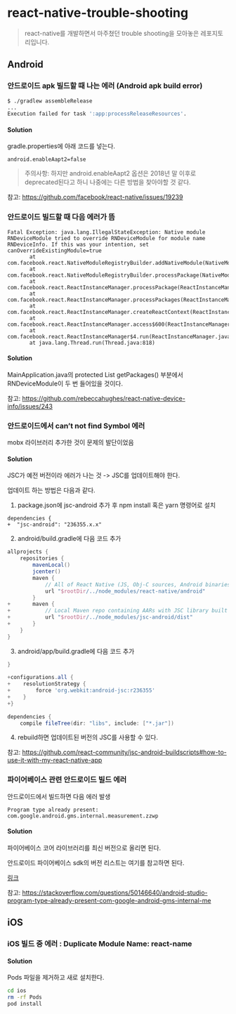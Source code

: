 # react-native-trouble-shooting

> react-native를 개발하면서 마주쳤던 trouble shooting을 모아놓은 레포지토리입니다.

## Android

### 안드로이드 apk 빌드할 때 나는 에러 (Android apk build error)

```bash
$ ./gradlew assembleRelease
...
Execution failed for task ':app:processReleaseResources'.
```

#### Solution

gradle.properties에 아래 코드를 넣는다.

```
android.enableAapt2=false
```

> 주의사항: 하지만 android.enableAapt2 옵션은 2018년 말 이후로 deprecated된다고 하니 나중에는 다른 방법을 찾아야할 것 같다.

참고: https://github.com/facebook/react-native/issues/19239

### 안드로이드 빌드할 때 다음 에러가 뜸

```
Fatal Exception: java.lang.IllegalStateException: Native module RNDeviceModule tried to override RNDeviceModule for module name RNDeviceInfo. If this was your intention, set canOverrideExistingModule=true
       at com.facebook.react.NativeModuleRegistryBuilder.addNativeModule(NativeModuleRegistryBuilder.java:121)
       at com.facebook.react.NativeModuleRegistryBuilder.processPackage(NativeModuleRegistryBuilder.java:109)
       at com.facebook.react.ReactInstanceManager.processPackage(ReactInstanceManager.java:1050)
       at com.facebook.react.ReactInstanceManager.processPackages(ReactInstanceManager.java:1021)
       at com.facebook.react.ReactInstanceManager.createReactContext(ReactInstanceManager.java:959)
       at com.facebook.react.ReactInstanceManager.access$600(ReactInstanceManager.java:109)
       at com.facebook.react.ReactInstanceManager$4.run(ReactInstanceManager.java:802)
       at java.lang.Thread.run(Thread.java:818)
```

#### Solution

MainApplication.java의 protected List<ReactPackage> getPackages() 부분에서 RNDeviceModule이 두 번 들어있을 것이다.

참고: https://github.com/rebeccahughes/react-native-device-info/issues/243

### 안드로이드에서 can’t not find Symbol 에러

mobx 라이브러리 추가한 것이 문제의 발단이었음

#### Solution

JSC가 예전 버전이라 에러가 나는 것 -> JSC를 업데이트해야 한다.

업데이트 하는 방법은 다음과 같다.

1. package.json에 jsc-android 추가 후 npm install 혹은 yarn 명령어로 설치

```
dependencies {
+  "jsc-android": "236355.x.x"
```

2. android/build.gradle에 다음 코드 추가

```gradle
allprojects {
    repositories {
        mavenLocal()
        jcenter()
        maven {
            // All of React Native (JS, Obj-C sources, Android binaries) is installed from npm
            url "$rootDir/../node_modules/react-native/android"
        }
+       maven {
+           // Local Maven repo containing AARs with JSC library built for Android
+           url "$rootDir/../node_modules/jsc-android/dist"
+       }
    }
}
```

3. android/app/build.gradle에 다음 코드 추가

```gradle
}
 
+configurations.all {
+    resolutionStrategy {
+        force 'org.webkit:android-jsc:r236355'
+    }
+}
 
dependencies {
    compile fileTree(dir: "libs", include: ["*.jar"])
```

4. rebuild하면 업데이트된 버전의 JSC를 사용할 수 있다.

참고: https://github.com/react-community/jsc-android-buildscripts#how-to-use-it-with-my-react-native-app

### 파이어베이스 관련 안드로이드 빌드 에러

안드로이드에서 빌드하면 다음 에러 발생

```
Program type already present: com.google.android.gms.internal.measurement.zzwp 
```

#### Solution

파이어베이스 코어 라이브러리를 최신 버전으로 올리면 된다.

안드로이드 파이어베이스 sdk의 버전 리스트는 여기를 참고하면 된다.

[링크](https://firebase.google.com/support/release-notes/android#latest_sdk_versions)

참고: https://stackoverflow.com/questions/50146640/android-studio-program-type-already-present-com-google-android-gms-internal-me

## iOS

### iOS 빌드 중 에러 : Duplicate Module Name: react-name

#### Solution

Pods 파일을 제거하고 새로 설치한다.

```bash
cd ios
rm -rf Pods
pod install
```




